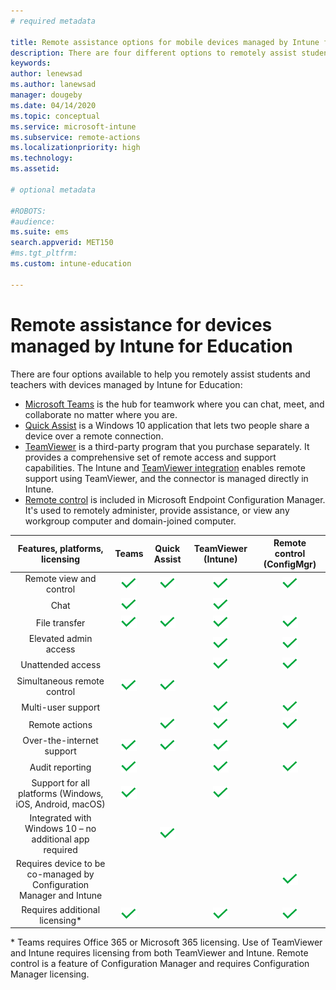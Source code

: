 ```yaml
---
# required metadata

title: Remote assistance options for mobile devices managed by Intune for Education
description: There are four different options to remotely assist students and teachers with their mobile devices when you can't be there in person.
keywords:
author: lenewsad
ms.author: lanewsad
manager: dougeby
ms.date: 04/14/2020
ms.topic: conceptual
ms.service: microsoft-intune
ms.subservice: remote-actions
ms.localizationpriority: high
ms.technology:
ms.assetid: 

# optional metadata 

#ROBOTS:
#audience:
ms.suite: ems
search.appverid: MET150
#ms.tgt_pltfrm:
ms.custom: intune-education 

---
```


# Remote assistance for devices managed by Intune for Education  

There are four options available to help you remotely assist students and teachers with devices managed by Intune for Education: 

- [Microsoft Teams](https://products.office.com/microsoft-teams/) is the hub for teamwork where you can chat, meet, and collaborate no matter where you are.
- [Quick Assist](https://support.microsoft.com/help/4027243/windows-10-solve-pc-problems-with-quick-assist) is a Windows 10 application that lets two people share a device over a remote connection.
- [TeamViewer](https://www.teamviewer.com/) is a third-party program that you purchase separately. It provides a comprehensive set of remote access and support capabilities. The Intune and [TeamViewer integration](https://docs.microsoft.com/mem/intune/remote-actions/teamviewer-support) enables remote support using TeamViewer, and the connector is managed directly in Intune.
- [Remote control](https://docs.microsoft.com/configmgr/core/clients/manage/remote-control/introduction-to-remote-control) is included in Microsoft Endpoint Configuration Manager. It's used to remotely administer, provide assistance, or view any workgroup computer and domain-joined computer. 

| Features, platforms, licensing | **Teams** | Quick Assist | TeamViewer (Intune) | Remote control (ConfigMgr) |
|:---:|:---:|:---:|:---:|:---:|
| Remote view and control |![Checkmark](./media/checkmark.png)|![Checkmark](./media/checkmark.png)|![Checkmark](./media/checkmark.png)|![Checkmark](./media/checkmark.png)|
| Chat |![Checkmark](./media/checkmark.png)||![Checkmark](./media/checkmark.png)||
| File transfer |![Checkmark](./media/checkmark.png)|![Checkmark](./media/checkmark.png)|![Checkmark](./media/checkmark.png)|![Checkmark](./media/checkmark.png)|
| Elevated admin access |||![Checkmark](./media/checkmark.png)|![Checkmark](./media/checkmark.png)|
| Unattended access |||![Checkmark](./media/checkmark.png)|![Checkmark](./media/checkmark.png)|
| Simultaneous remote control |![Checkmark](./media/checkmark.png)|![Checkmark](./media/checkmark.png)|||
| Multi-user support |||![Checkmark](./media/checkmark.png)|![Checkmark](./media/checkmark.png)|
| Remote actions ||![Checkmark](./media/checkmark.png)|![Checkmark](./media/checkmark.png)|![Checkmark](./media/checkmark.png)|
| Over-the-internet support |![Checkmark](./media/checkmark.png)|![Checkmark](./media/checkmark.png)|![Checkmark](./media/checkmark.png)||
| Audit reporting |![Checkmark](./media/checkmark.png)||![Checkmark](./media/checkmark.png)|![Checkmark](./media/checkmark.png)|
| Support for all platforms (Windows, iOS, Android, macOS) |![Checkmark](./media/checkmark.png)||![Checkmark](./media/checkmark.png)||
| Integrated with Windows 10 – no additional app required ||![Checkmark](./media/checkmark.png)|||
| Requires device to be co-managed by Configuration Manager and Intune ||||![Checkmark](./media/checkmark.png)|
| Requires additional licensing\* |![Checkmark](./media/checkmark.png)||![Checkmark](./media/checkmark.png)|![Checkmark](./media/checkmark.png)|

\* Teams requires Office 365 or Microsoft 365 licensing. Use of TeamViewer and Intune requires licensing from both TeamViewer and Intune. Remote control is a feature of Configuration Manager and requires Configuration Manager licensing.  
